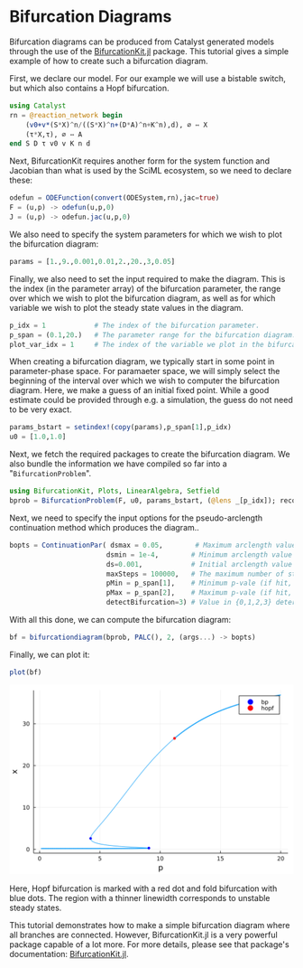 # Bifurcation Diagrams
Bifurcation diagrams can be produced from Catalyst generated models through the use of the [BifurcationKit.jl](https://github.com/rveltz/BifurcationKit.jl/) package. This tutorial gives a simple example of how to create such a bifurcation diagram. 

First, we declare our model. For our example we will use a bistable switch, but which also contains a Hopf bifurcation.
```julia
using Catalyst
rn = @reaction_network begin
    (v0+v*(S*X)^n/((S*X)^n+(D*A)^n+K^n),d), ∅ ↔ X
    (τ*X,τ), ∅ ↔ A
end S D τ v0 v K n d
```
Next, BifurcationKit requires another form for the system function and Jacobian than what is used by the SciML ecosystem, so we need to declare these:
```julia
odefun = ODEFunction(convert(ODESystem,rn),jac=true)
F = (u,p) -> odefun(u,p,0)      
J = (u,p) -> odefun.jac(u,p,0)
```
We also need to specify the system parameters for which we wish to plot the bifurcation diagram:
```julia
params = [1.,9.,0.001,0.01,2.,20.,3,0.05]
```
Finally, we also need to set the input required to make the diagram. This is the index (in the parameter array) of the bifurcation parameter, the range over which we wish to plot the bifurcation diagram, as well as for which variable we wish to plot the steady state values in the diagram.
```julia
p_idx = 1            # The index of the bifurcation parameter.
p_span = (0.1,20.)   # The parameter range for the bifurcation diagram.
plot_var_idx = 1     # The index of the variable we plot in the bifurcation diagram.
```

When creating a bifurcation diagram, we typically start in some point in parameter-phase space. For paramaeter space, we will simply select the beginning of the interval over which we wish to computer the bifurcation diagram. Here, we make a guess of an initial fixed point. While a good estimate could be provided through e.g. a simulation, the guess do not need to be very exact.
```julia
params_bstart = setindex!(copy(params),p_span[1],p_idx)                               # The input parameter values have to start at the first index of our parameter span.
u0 = [1.0,1.0]
```
Next, we fetch the required packages to create the bifurcation diagram. We also  bundle the information we have compiled so far into a "`BifurcationProblem`".
```julia
using BifurcationKit, Plots, LinearAlgebra, Setfield
bprob = BifurcationProblem(F, u0, params_bstart, (@lens _[p_idx]); recordFromSolution = (x, p) -> x[plot_var_idx], J=J)
```
Next, we need to specify the input options for the pseudo-arclength continuation method which produces the diagram..
```julia
bopts = ContinuationPar( dsmax = 0.05,        # Maximum arclength value of the pseudo-arc length continuation method.
                        dsmin = 1e-4,        # Minimum arclength value of the pseudo-arc length continuation method.
                        ds=0.001,            # Initial arclength value of the pseudo-arc length continuation method (should be positive).
                        maxSteps = 100000,   # The maximum number of steps.
                        pMin = p_span[1],    # Minimum p-vale (if hit, the method stops).
                        pMax = p_span[2],    # Maximum p-vale (if hit, the method stops).
                        detectBifurcation=3) # Value in {0,1,2,3} determining to what extent bifurcation points are detected (0 means nothing is done, 3 both them and there localisation are detected).
```
With all this done, we can compute the bifurcation diagram:
```julia
bf = bifurcationdiagram(bprob, PALC(), 2, (args...) -> bopts)
```
Finally, we can plot it:
```julia
plot(bf)
```
![bifurcation_diagram1](../assets/bifurcation_diagram.svg)

Here, Hopf bifurcation is marked with a red dot and fold bifurcation with blue dots. The region with a thinner linewidth corresponds to unstable steady states. 

This tutorial demonstrates how to make a simple bifurcation diagram where all branches are connected. However, BifurcationKit.jl is a very powerful package capable of a lot more. For more details, please see that package's documentation: [BifurcationKit.jl](https://bifurcationkit.github.io/BifurcationKitDocs.jl/dev/). 

